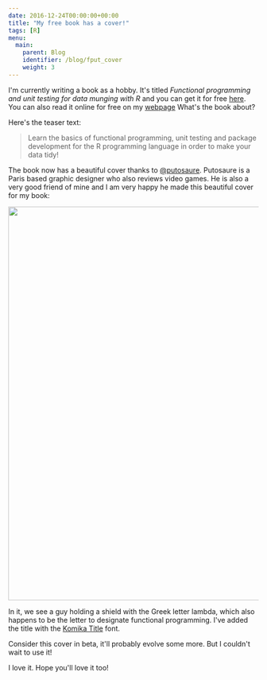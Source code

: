 ```yaml
---
date: 2016-12-24T00:00:00+00:00
title: "My free book has a cover!"
tags: [R]
menu:
  main:
    parent: Blog
    identifier: /blog/fput_cover
    weight: 3
---
```


I'm currently writing a book as a hobby. It's titled *Functional programming and unit testing for data munging with R* and you can get it for free [here](https://leanpub.com/fput/). You can also read it online for free on my [webpage](http://www.brodrigues.co/fput) What's the book about?

Here's the teaser text: 

>Learn the basics of functional programming, unit testing and package development for the R programming language in order to make your data tidy!

The book now has a beautiful cover thanks to [@putosaure](https://twitter.com/putosaure). Putosaure is a Paris based graphic designer who also reviews video games. He is also a very good friend of mine and I am very happy he made this beautiful cover for my book:

<img src="/img/cover.png" width="612" height="792"/>

In it, we see a guy holding a shield with the Greek letter lambda, which also happens to be the letter to designate functional programming. I've added the title with the [Komika Title](http://www.dafont.com/komika-title.font) font.

Consider this cover in beta, it'll probably evolve some more. But I couldn't wait to use it!

I love it. Hope you'll love it too!

